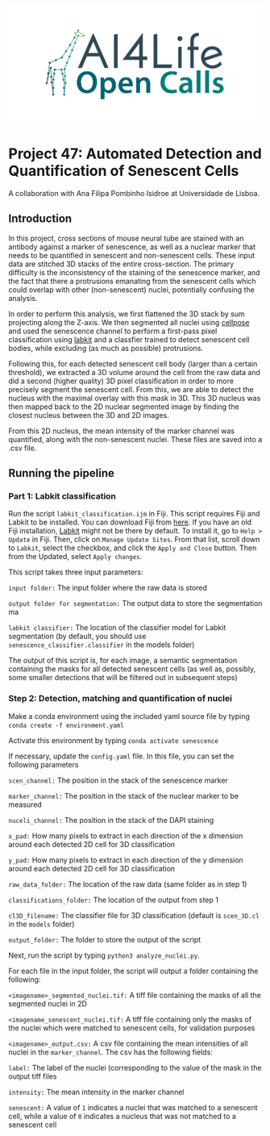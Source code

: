 <p align="center">
  <a href="https://ai4life.eurobioimaging.eu/open-calls/">
    <img src="https://github.com/ai4life-opencalls/.github/blob/main/AI4Life_banner_giraffe_nodes_OC.png?raw=true">
  </a>
</p>


# Project 47: Automated Detection and Quantification of Senescent Cells

A collaboration with Ana Filipa Pombinho Isidroe at Universidade de Lisboa. 

## Introduction

In this project, cross sections of mouse neural tube are stained with an antibody against a marker of senescence, as well as a nuclear marker that needs to be quantified in senescent and non-senescent cells. These input data are stitched 3D stacks of the entire cross-section. The primary difficulty is the inconsistency of the staining of the senescence marker, and the fact that there a protrusions emanating from the senescent cells which could overlap with other (non-senescent) nuclei, potentially confusing the analysis. 

In order to perform this analysis, we first flattened the 3D stack by sum projecting along the Z-axis. We then segmented all nuclei using [cellpose](https://cellpose.readthedocs.io/en/latest/api.html) and used the senescence channel to perform a first-pass pixel classification using [labkit](https://imagej.net/plugins/labkit/) and a classfier trained to detect senescent cell bodies, while excluding (as much as possible) protrusions.

Following this, for each detected senescent cell body (larger than a certain threshold), we extracted a 3D volume around the cell from the raw data and did a second (higher quality) 3D pixel classification in order to more precisely segment the senescent cell. From this, we are able to detect the nucleus with the maximal overlay with this mask in 3D. This 3D nucleus was then mapped back to the 2D nuclear segmented image by finding the closest nucleus between the 3D and 2D images.

From this 2D nucleus, the mean intensity of the marker channel was quantified, along with the non-senescent nuclei. These files are saved into a .csv file.

## Running the pipeline

### Part 1: Labkit classification

Run the script `labkit_classification.ijm` in Fiji. This script requires Fiji and Labkit to be installed. You can download Fiji from [here](https://imagej.net/software/fiji/downloads). If you have an old Fiji installation, [Labkit](https://imagej.net/plugins/labkit/) might not be there by default. To install it, go to `Help > Update` in Fiji. Then, click on `Manage Update Sites`. From that list, scroll down to `Labkit`, select the checkbox, and click the `Apply and Close` button. Then from the Updated, select `Apply changes`.

This script takes three input parameters:

`input folder:` The input folder where the raw data is stored

`output folder for segmentation:` The output data to store the segmentation ma

`labkit classifier:` The location of the classifier model for Labkit segmentation (by default, you should use `senescence_classifier.classifier` in the models folder)

The output of this script is, for each image, a semantic segmentation containing the masks for all detected senescent cells (as well as, possibly, some smaller detections that will be filtered out in subsequent steps)

### Step 2: Detection, matching and quantification of nuclei

Make a conda environment using the included yaml source file by typing `conda create -f environment.yaml`

Activate this environment by typing `conda activate senescence` 

If necessary, update the `config.yaml` file. In this file, you can set the following parameters

`scen_channel:` The position in the stack of the senescence marker

`marker_channel:` The position in the stack of the nuclear marker to be measured

`nuceli_channel:` The position in the stack of the DAPI staining

`x_pad:` How many pixels to extract in each direction of the x dimension around each detected 2D cell for 3D classification

`y_pad:` How many pixels to extract in each direction of the y dimension around each detected 2D cell for 3D classification

`raw_data_folder:` The location of the raw data (same folder as in step 1)

`classifications_folder:` The location of the output from step 1

`cl3D_filename:` The classifier file for 3D classification (default is `scen_3D.cl` in the `models` folder)

`output_folder:` The folder to store the output of the script

Next, run the script by typing `python3 analyze_nuclei.py`.

For each file in the input folder, the script will output a folder containing the following:

`<imagename>_segmented_nuclei.tif:` A tiff file containing the masks of all the segmented nuclei in 2D

`<imagename_senescent_nuclei.tif:` A tiff file containing only the masks of the nuclei which were matched to senescent cells, for validation purposes

`<imagename>_output.csv:` A csv file containing the mean intensities of all nuclei in the `marker_channel`. The csv has the following fields:

`label:` The label of the nuclei (corresponding to the value of the mask in the output tiff files

`intensity:` The mean intensity in the marker channel

`senescent:` A value of `1` indicates a nuclei that was matched to a senescent cell, while a value of `0` indicates a nucleus that was not matched to a senescent cell
